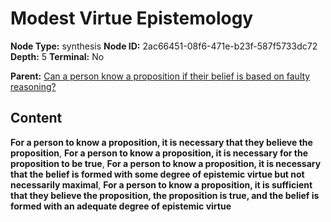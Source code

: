# Modest Virtue Epistemology

**Node Type:** synthesis
**Node ID:** 2ac66451-08f6-471e-b23f-587f5733dc72
**Depth:** 5
**Terminal:** No

**Parent:** [Can a person know a proposition if their belief is based on faulty reasoning?](can-a-person-know-a-proposition-if-their-belief-is-based-on-faulty-reasoning-antithesis-a816619b-142b-4cf6-b0d1-98216a4f10d0.md)

## Content

**For a person to know a proposition, it is necessary that they believe the proposition**, **For a person to know a proposition, it is necessary for the proposition to be true**, **For a person to know a proposition, it is necessary that the belief is formed with some degree of epistemic virtue but not necessarily maximal**, **For a person to know a proposition, it is sufficient that they believe the proposition, the proposition is true, and the belief is formed with an adequate degree of epistemic virtue**
